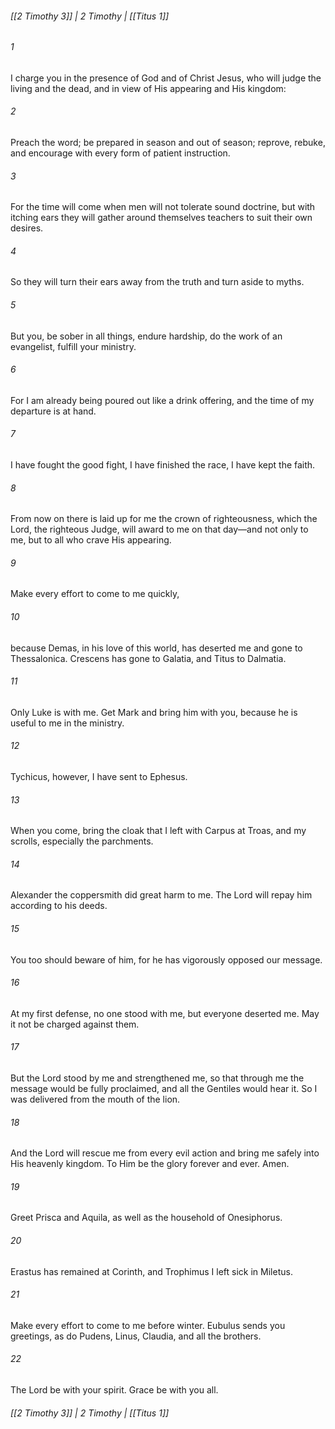 ###### [[2 Timothy 3]] | 2 Timothy | [[Titus 1]]

###### 1
I charge you in the presence of God and of Christ Jesus, who will judge the living and the dead, and in view of His appearing and His kingdom:
###### 2
Preach the word; be prepared in season and out of season; reprove, rebuke, and encourage with every form of patient instruction.
###### 3
For the time will come when men will not tolerate sound doctrine, but with itching ears they will gather around themselves teachers to suit their own desires.
###### 4
So they will turn their ears away from the truth and turn aside to myths.
###### 5
But you, be sober in all things, endure hardship, do the work of an evangelist, fulfill your ministry.
###### 6
For I am already being poured out like a drink offering, and the time of my departure is at hand.
###### 7
I have fought the good fight, I have finished the race, I have kept the faith.
###### 8
From now on there is laid up for me the crown of righteousness, which the Lord, the righteous Judge, will award to me on that day—and not only to me, but to all who crave His appearing.
###### 9
Make every effort to come to me quickly,
###### 10
because Demas, in his love of this world, has deserted me and gone to Thessalonica. Crescens has gone to Galatia, and Titus to Dalmatia.
###### 11
Only Luke is with me. Get Mark and bring him with you, because he is useful to me in the ministry.
###### 12
Tychicus, however, I have sent to Ephesus.
###### 13
When you come, bring the cloak that I left with Carpus at Troas, and my scrolls, especially the parchments.
###### 14
Alexander the coppersmith did great harm to me. The Lord will repay him according to his deeds.
###### 15
You too should beware of him, for he has vigorously opposed our message.
###### 16
At my first defense, no one stood with me, but everyone deserted me. May it not be charged against them.
###### 17
But the Lord stood by me and strengthened me, so that through me the message would be fully proclaimed, and all the Gentiles would hear it. So I was delivered from the mouth of the lion.
###### 18
And the Lord will rescue me from every evil action and bring me safely into His heavenly kingdom. To Him be the glory forever and ever. Amen.
###### 19
Greet Prisca and Aquila, as well as the household of Onesiphorus.
###### 20
Erastus has remained at Corinth, and Trophimus I left sick in Miletus.
###### 21
Make every effort to come to me before winter. Eubulus sends you greetings, as do Pudens, Linus, Claudia, and all the brothers.
###### 22
The Lord be with your spirit. Grace be with you all.

###### [[2 Timothy 3]] | 2 Timothy | [[Titus 1]]
